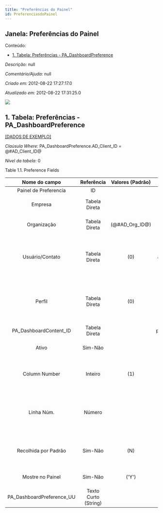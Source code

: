 ```yaml
---
title: "Preferências do Painel"
id: PreferenciasdoPainel
---
```

<div id="d177548e1" class="section chapter">

<div class="titlepage">

<div>

<div>

## Janela: Preferências do Painel

</div>

</div>

</div>

<div class="toc">

<div class="toc-title">

Conteúdo:

</div>

  - <span class="section">[1. Tabela: Preferências -
    PA\_DashboardPreference](#d177548e23)</span>

</div>

<span class="emphasis">*Descrição:* </span> null

<span class="emphasis">*Comentário/Ajuda:* </span>null

<span class="emphasis"> *Criado em:* </span>2012-08-22 17:27:17.0

<span class="emphasis">*Atualizado em:* </span>2012-08-22 17:31:25.0

![](/img/manual/PreferenciasdoPainel.png)

<div id="d177548e23" class="section section">

<div class="titlepage">

<div>

<div>

## 1. Tabela: Preferências - PA\_DashboardPreference

</div>

</div>

</div>

[\[DADOS DE EXEMPLO\]](data/PA_DashboardPreference_data)

<span class="emphasis">*Claúsula Where:*</span>
PA\_DashboardPreference.AD\_Client\_ID = @\#AD\_Client\_ID@

<span class="emphasis">*Nível da tabela:* </span>0

</div>

<div id="d177548e36" class="table">

<div class="table-title">

Table 1.1. Preference
Fields

</div>

<div class="table-contents">

|        Nome do campo        |      Referência      | Valores (Padrão)  |        Chave restritiva        |                Regra de validação                |                           Descrição                           |                                                 Comentário/Ajuda                                                 |
| :-------------------------: | :------------------: | :---------------: | :----------------------------: | :----------------------------------------------: | :-----------------------------------------------------------: | :--------------------------------------------------------------------------------------------------------------: |
|    Painel de Preferencia    |          ID          |                   |                                |                                                  |                                                               |                                                                                                                  |
|           Empresa           |    Tabela Direta     |                   |                                |        AD\_Client.AD\_Client\_ID \< \> 0         |              (semelhante ao primeiro relatório)               |                                               (ver o mesmo acima)                                                |
|         Organização         |    Tabela Direta     | (@\#AD\_Org\_ID@) |                                | (AD\_Org.IsSummary='N' OR AD\_Org.AD\_Org\_ID=0) |              (semelhante ao primeiro relatório)               |                                               (ver o mesmo acima)                                                |
|       Usuário/Contato       |    Tabela Direta     |        (0)        | aduser\_padashboardpreference  |                                                  | User within the system - Internal or Business Partner Contact |  The User identifies a unique user in the system. This could be an internal user or a business partner contact   |
|           Perfil            |    Tabela Direta     |        (0)        | adrole\_padashboardpreference  |                                                  |                      Responsibility Role                      |            The Role determines security and access a user who has this Role will have in the System.             |
|  PA\_DashboardContent\_ID   |    Tabela Direta     |                   | padashboardcontent\_padashpref |                                                  |                                                               |                                                                                                                  |
|            Ativo            |       Sim-Não        |                   |                                |                                                  |              (semelhante ao primeiro relatório)               |                                               (ver o mesmo acima)                                                |
|        Column Number        |       Inteiro        |        (1)        |                                |                                                  |                Dashboard content column number                |                   Dashboard content column number, not used by the swing client at the moment.                   |
|         Linha Núm.          |        Número        |                   |                                |                                                  |                 Unique line for this document                 | Indicates the unique line for a document. It will also control the display order of the lines within a document. |
|    Recolhida por Padrão     |       Sim-Não        |        (N)        |                                |                                                  |   Flag to set the initial state of collapsible field group.   |                                                                                                                  |
|      Mostre no Painel       |       Sim-Não        |       ('Y')       |                                |                                                  |               Show the dashlet in the dashboard               |                                                                                                                  |
| PA\_DashboardPreference\_UU | Texto Curto (String) |                   |                                |                                                  |                                                               |                                                                                                                  |

</div>

</div>

  

</div>
